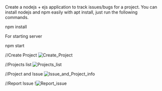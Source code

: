 Create a nodejs + ejs application to track issues/bugs for a project.
You can install nodejs and npm easily with apt install, just run the following commands.

npm install

For starting server

npm start



//Create Project
![Create_Project](https://user-images.githubusercontent.com/112196917/236878724-65ec9bff-1c19-4d8d-adb1-2f13017536db.PNG)



//Projects list
![Projects_list](https://user-images.githubusercontent.com/112196917/236878766-03a87041-0464-4059-9f62-4014fe4b2e06.PNG)



//Project and Issue
![Issue_and_Project_info](https://user-images.githubusercontent.com/112196917/236878752-49af1f11-f192-4ee8-814e-13e436ebe8a3.PNG)



//Report Issue
!![Report_issue](https://user-images.githubusercontent.com/112196917/236878772-c206ffa3-6cde-4de7-a1f7-cef32a9ea7ff.PNG)

